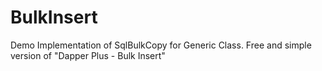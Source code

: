 # BulkInsert
Demo Implementation of SqlBulkCopy for Generic Class. Free and simple version of "Dapper Plus - Bulk Insert"
